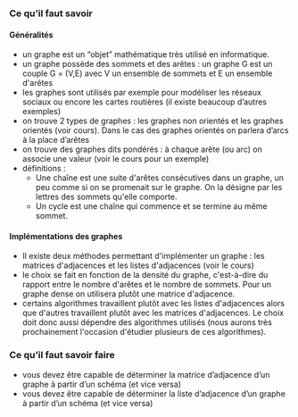### Ce qu’il faut savoir
#### Généralités

- un graphe est un “objet” mathématique très utilisé en informatique.
- un graphe possède des sommets et des arêtes : un graphe G est un couple G =
(V,E) avec V un ensemble de sommets et E un ensemble d'arêtes
- les graphes sont utilisés par exemple pour modéliser les réseaux sociaux ou encore
les cartes routières (il existe beaucoup d’autres exemples)
- on trouve 2 types de graphes : les graphes non orientés et les graphes orientés (voir
cours). Dans le cas des graphes orientés on parlera d’arcs à la place d’arêtes
- on trouve des graphes dits pondérés : à chaque arête (ou arc) on associe une valeur
(voir le cours pour un exemple)
- définitions :
	- Une chaîne est une suite d'arêtes consécutives dans un graphe, un peu comme si on se promenait sur le graphe. On la désigne par les lettres des sommets qu'elle comporte.
	- Un cycle est une chaîne qui commence et se termine au même sommet.
	
#### Implémentations des graphes
- Il existe deux méthodes permettant d'implémenter un graphe : les matrices
d'adjacences et les listes d'adjacences (voir le cours)
- le choix se fait en fonction de la densité du graphe, c'est-à-dire du rapport entre le
nombre d'arêtes et le nombre de sommets. Pour un graphe dense on utilisera plutôt
une matrice d'adjacence.
- certains algorithmes travaillent plutôt avec les listes d'adjacences alors que d'autres
travaillent plutôt avec les matrices d'adjacences. Le choix doit donc aussi dépendre
des algorithmes utilisés (nous aurons très prochainement l'occasion d'étudier
plusieurs de ces algorithmes).

### Ce qu’il faut savoir faire
- vous devez être capable de déterminer la matrice d’adjacence d’un graphe à partir
d’un schéma (et vice versa)
- vous devez être capable de déterminer la liste d’adjacence d’un graphe à partir d’un
schéma (et vice versa)